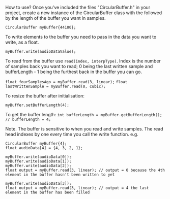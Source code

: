 How to use? Once you've included the files "CircularBuffer.h" in your project, create a new instance of the CircularBuffer class with the followed by the length of the buffer you want in samples.

`CircularBuffer myBuffer{44100};`


To write elements to the buffer you need to pass in the data you want to write, as a float.

`myBuffer.write(audioDataValue);`


To read from the buffer use `read(index, interpType)`. Index is the number of samples back you want to read; 0 being the last written sample and bufferLength - 1 being the furthest back in the buffer you can go. 

`float fourSamplesAgo = myBuffer.read(3, linear);`
`float lastWrittenSample = myBuffer.read(0, cubic);`


To resize the buffer after initialisation:

`myBuffer.setBufferLength(4);`


To get the buffer length:
`int bufferLength = myBuffer.getBufferLength(); // bufferLength = 4;` 


Note. The buffer is sensitive to when you read and write samples. The read head indexes by one every time you call the write function. e.g.

```
CircularBuffer myBuffer{4};
float audioData[4] = {4, 3, 2, 1};

myBuffer.write(audioData[0]);
myBuffer.write(audioData[1]);
myBuffer.write(audioData[2]);
float output = myBuffer.read(3, linear); // output = 0 because the 4th element in the buffer hasn't been written to yet

myBuffer.write(audioData[3]);
float output = myBuffer.read(3, linear); // output = 4 the last element in the buffer has been filled
```
